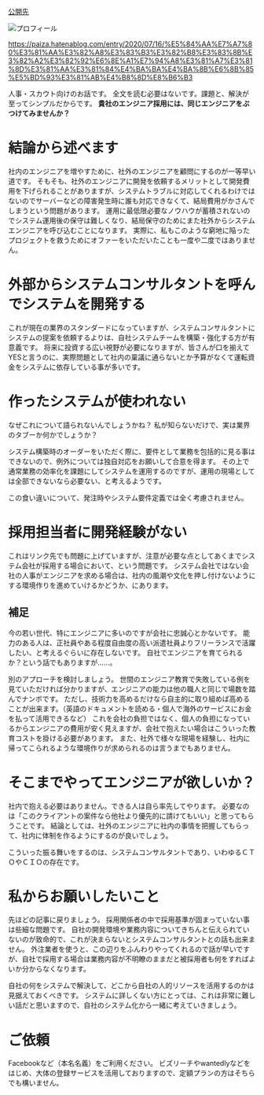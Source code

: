 [公開先](https://note.com/nomuragoro/n/nab7510c2279d)

![プロフィール](https://user-images.githubusercontent.com/15845907/88917218-6046a980-d2a2-11ea-9a80-02646eabcd9d.png)

https://paiza.hatenablog.com/entry/2020/07/16/%E5%84%AA%E7%A7%80%E3%81%AA%E3%82%A8%E3%83%B3%E3%82%B8%E3%83%8B%E3%82%A2%E3%82%92%E6%8E%A1%E7%94%A8%E3%81%A7%E3%81%8D%E3%81%AA%E3%81%84%E4%BA%BA%E4%BA%8B%E6%8B%85%E5%BD%93%E3%81%AB%E4%B8%8D%E8%B6%B3

人事・スカウト向けのお話です。
全文を読む必要はないです。課題と、解決が至ってシンプルだからです。
**貴社のエンジニア採用には、同じエンジニアをぶつけてみませんか？**

# 結論から述べます
社内のエンジニアを増やすために、社外のエンジニアを顧問にするのが一等早い道です。
そもそも、社外のエンジニアに開発を依頼するメリットとして開発費用を下げられることがありますが、システムトラブルに対応してくれるわけではないのでサーバーなどの障害発生時に誰も対応できなくて、結局費用がかさんでしまうという問題があります。
運用に最低限必要なノウハウが蓄積されないのでシステム運用後の保守は難しくなり、結局保守のためにまた社外からシステムエンジニアを呼び込むことになります。
実際に、私もこのような窮地に陥ったプロジェクトを救うためにオファーをいただいたことも一度や二度ではありません。

# 外部からシステムコンサルタントを呼んでシステムを開発する
これが現在の業界のスタンダードになっていますが、システムコンサルタントにシステムの提案を依頼するよりは、自社システムチームを構築・強化する方が有意義です。
将来に投資する広い視野が必要になりますが、皆さんが口を揃えてYESと言うのに、実際問題として社内の稟議に通らないとか予算がなくて運転資金をシステムに依存している事が多いです。

# 作ったシステムが使われない
なぜこれについて語られないんでしょうかね？
私が知らないだけで、実は業界のタブーか何かでしょうか？

システム構築時のオーダーをいただく際に、要件として業務を包括的に見る事はできないので、例外については独自対応をお願いして合意を得ます。
その上で通常業務の効率化を課題にしてシステムを運用するのですが、運用の現場としては全部できないなら必要ない、と考えるようです。

この食い違いについて、発注時やシステム要件定義では全く考慮されません。

# 採用担当者に開発経験がない
これはリンク先でも問題に上げていますが、注意が必要な点としてあくまでシステム会社が採用する場合において、という問題です。
システム会社ではない会社の人事がエンジニアを求める場合は、社内の風潮や文化を押し付けないようにする環境作りを進めていけるかどうか、にあります。

## 補足
今の若い世代、特にエンジニアに多いのですが会社に忠誠心とかないです。
能力のある人は、正社員やある程度自由度の高い派遣社員よりフリーランスで活躍したい、と考えるぐらいに存在しないです。
自社でエンジニアを育てられるか？という話でもありますが……。

別のアプローチを検討しましょう。
世間のエンジニア教育で失敗している例を見ていただければ分かりますが、エンジニアの能力は他の職人と同じで場数を踏んでナンボです。
ただし、技術力を高めるだけなら自主的に取り組めば高めることが出来ます。（英語のドキュメントを読める・個人で海外のサービスにお金を払って活用できるなど）
これを会社の負担ではなく、個人の負担になっているからエンジニアの費用が安く見えますが、会社で抱えたい場合はこういった教育コストを掛ける必要があります。
また、社外で様々な現場を経験し、社内に帰ってこられるような環境作りが求められるのは言うまでもありません。

# そこまでやってエンジニアが欲しいか？
社内で抱える必要はありません。できる人は自ら率先してやります。
必要なのは「このクライアントの案件なら他社より優先的に請けてもいい」と思ってもらうことです。
結論としては、社外のエンジニアに社内の事情を把握してもらって、社内に体制を作るようにするのが良いでしょう。

こういった振る舞いをするのは、システムコンサルタントであり、いわゆるＣＴＯやＣＩＯの存在です。

# 私からお願いしたいこと
先ほどの記事に戻りましょう。
採用関係者の中で採用基準が固まっていない事は些細な問題です。
自社の開発環境や業務内容についてきちんと伝えられていないのが致命的で、これが決まらないとシステムコンサルタントとの話も出来ません。
外注業者を使うと、この辺りをふんわりやってくれるので話が早いですが、自社で採用する場合は業務内容が不明瞭のままだと被採用者も何をすればよいか分からなくなります。

自社の何をシステムで解決して、どこから自社の人的リソースを活用するのかは見据えておくべきです。
システムに詳しくない方にとっては、これは非常に難しい話だと思いますので、自社のシステム化から一緒に考えていきましょう。

# ご依頼
Facebookなど（本名名義）をご利用ください。
ビズリーチやwantedlyなどをはじめ、大体の登録サービスを活用しておりますので、定額プランの方はそちらでも構いません。
